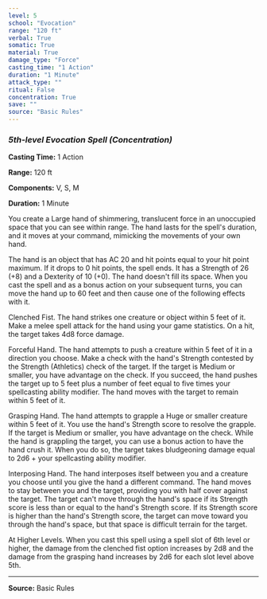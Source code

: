 ```yaml
---
level: 5
school: "Evocation"
range: "120 ft"
verbal: True
somatic: True
material: True
damage_type: "Force"
casting_time: "1 Action"
duration: "1 Minute"
attack_type: ""
ritual: False
concentration: True
save: ""
source: "Basic Rules"
---
```


### *5th-level Evocation Spell* *(Concentration)*

**Casting Time:** 1 Action

**Range:** 120 ft

**Components:** V, S, M

**Duration:** 1 Minute

You create a Large hand of shimmering, translucent force in an unoccupied space that you can see within range. The hand lasts for the spell's duration, and it moves at your command, mimicking the movements of your own hand.
 
 The hand is an object that has AC 20 and hit points equal to your hit point maximum. If it drops to 0 hit points, the spell ends. It has a Strength of 26 (+8) and a Dexterity of 10 (+0). The hand doesn't fill its space.
 When you cast the spell and as a bonus action on your subsequent turns, you can move the hand up to 60 feet and then cause one of the following effects with it.
 
 Clenched Fist. The hand strikes one creature or object within 5 feet of it. Make a melee spell attack for the hand using your game statistics. On a hit, the target takes 4d8 force damage.
 
 Forceful Hand. The hand attempts to push a creature within 5 feet of it in a direction you choose. Make a check with the hand's Strength contested by the Strength (Athletics) check of the target. If the target is Medium or smaller, you have advantage on the check. If you succeed, the hand pushes the target up to 5 feet plus a number of feet equal to five times your spellcasting ability modifier. The hand moves with the target to remain within 5 feet of it.
 
 Grasping Hand. The hand attempts to grapple a Huge or smaller creature within 5 feet of it. You use the hand's Strength score to resolve the grapple. If the target is Medium or smaller, you have advantage on the check. While the hand is grappling the target, you can use a bonus action to have the hand crush it. When you do so, the target takes bludgeoning damage equal to 2d6 + your spellcasting ability modifier.
 
 Interposing Hand. The hand interposes itself between you and a creature you choose until you give the hand a different command. The hand moves to stay between you and the target, providing you with half cover against the target. The target can't move through the hand's space if its Strength score is less than or equal to the hand's Strength score. If its Strength score is higher than the hand's Strength score, the target can move toward you through the hand's space, but that space is difficult terrain for the target.
 
 At Higher Levels. When you cast this spell using a spell slot of 6th level or higher, the damage from the clenched fist option increases by 2d8 and the damage from the grasping hand increases by 2d6 for each slot level above 5th.

---
**Source:** Basic Rules
